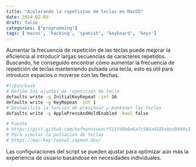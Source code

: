 ```yaml
---
title: "Acelerando la repeticion de teclas en MacOS"
date: 2024-02-03
draft: false
categories: ["programming"]
tags: ['macos', 'hacking', 'spanish', 'keyboard', 'keys']
---
```



Aumentar la frecuencia de repetición de las teclas puede mejorar la eficiencia
al introducir largas secuencias de caracteres repetidos. Buscando, he
conseguido encontrar cómo aumentar la frecuencia de repetición de teclas
manteniendo pulsada una tecla, esto es útil para introducir espacios o moverse
con las flechas.

```bash
#!/bin/bash
# Define los ajustes de repetición de tecla
defaults write -g InitialKeyRepeat -int 16
defaults write -g KeyRepeat -int 1
# Deshabilita la función de presionar y mantener las teclas
defaults write -g ApplePressAndHoldEnabled -bool false

# Fuente
# https://gist.github.com/hofmannsven/ff21749b0e6afc50da458bebbd9989c5
# Para simular la pulsación de teclas
# https://mac-key-repeat.zaymon.dev/
```
Las configuraciones del script se pueden ajustar para optimizar aún más la
experiencia de usuario basándose en necesidades individuales.
